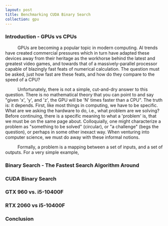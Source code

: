 ```yaml
---
layout: post
title: Benchmarking CUDA Binary Search
collection: gpu
---
```

### Introduction - GPUs vs CPUs
$\hspace{1cm}$ GPUs are becoming a popular topic in modern computing. AI trends have created commercial pressures which in turn have adapted these devices away from their heritage as the workhorse behind the latest and greatest video games, and towards that of a massively-parallel processor capable of blazingly fast feats of numerical calculation. The question must be asked, just how fast are these feats, and how do they compare to the speed of a CPU?

$\hspace{1cm}$ Unfortunately, there is not a simple, cut-and-dry answer to this question. There is no mathematical theory that you can point to and say "given 'x', 'y', and 'z', the GPU will be 'N' times faster than a CPU". The truth is: it depends. First, like most things in computing, we have to be specific. What are we asking the hardware to do, i.e., what problem are we solving? Before continuing, there is a specific meaning to what a 'problem' is, that we must be on the same page about. Colloquially, one might characterize a problem as "something to be solved" (circular), or "a challenge" (begs the question), or perhaps in some other inexact way. When venturing into computer science, we must do away with these informal notions.  

$\hspace{1cm}$ Formally, a problem is a mapping between a set of inputs, and a set of outputs. For a very simple example,

### Binary Search - The Fastest Search Algorithm Around

### CUDA Binary Search

### GTX 960 vs. i5-10400F

### RTX 2060 vs i5-10400F

### Conclusion
